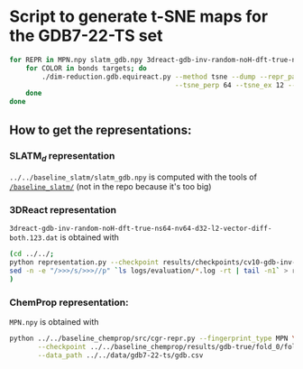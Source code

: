 # Script to generate t-SNE maps for the GDB7-22-TS set

```bash
for REPR in MPN.npy slatm_gdb.npy 3dreact-gdb-inv-random-noH-dft-true-ns64-nv64-d32-l2-vector-diff-both.123.dat; do
    for COLOR in bonds targets; do
        ./dim-reduction.gdb.equireact.py --method tsne --dump --repr_path ${REPR} \
                                         --tsne_perp 64 --tsne_ex 12 --how_to_color ${COLOR};
    done
done
```

## How to get the representations:
### $\mathrm{SLATM}_d$ representation
`../../baseline_slatm/slatm_gdb.npy`
is computed with the tools of [`/baseline_slatm/`](../../baseline_slatm/) (not in the repo because it's too big)

### 3DReact representation
`3dreact-gdb-inv-random-noH-dft-true-ns64-nv64-d32-l2-vector-diff-both.123.dat`
is obtained with
```bash
(cd ../../;
python representation.py --checkpoint results/checkpoints/cv10-gdb-inv-random-noH-dft-true-ns64-nv64-d32-l2-vector-diff-both-*.log;
sed -n -e "/>>>/s/>>>//p" `ls logs/evaluation/*.log -rt | tail -n1` > results/repr/3dreact-gdb-inv-random-noH-dft-true-ns64-nv64-d32-l2-vector-diff-both.123.dat
)
```

### ChemProp representation:
`MPN.npy` is obtained with
```bash
python ../../baseline_chemprop/src/cgr-repr.py --fingerprint_type MPN \
       --checkpoint ../../baseline_chemprop/results/gdb-true/fold_0/fold_0/model_0/model.pt \
       --data_path ../../data/gdb7-22-ts/gdb.csv
```


